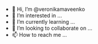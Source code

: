 - 👋 Hi, I’m @veronikamaveenko
- 👀 I’m interested in ...
- 🌱 I’m currently learning ...
- 💞️ I’m looking to collaborate on ...
- 📫 How to reach me ...

<!---
veronikamaveenko/veronikamaveenko is a ✨ special ✨ repository because its `README.md` (this file) appears on your GitHub profile.
You can click the Preview link to take a look at your changes.
--->
